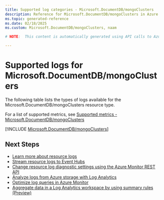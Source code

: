 ```yaml
---
title: Supported log categories - Microsoft.DocumentDB/mongoClusters
description: Reference for Microsoft.DocumentDB/mongoClusters in Azure Monitor Logs.
ms.topic: generated-reference
ms.date: 02/18/2025
ms.custom: Microsoft.DocumentDB/mongoClusters, naam

# NOTE:  This content is automatically generated using API calls to Azure. Any edits made on these files will be overwritten in the next run of the script. 

---
```





# Supported logs for Microsoft.DocumentDB/mongoClusters  
The following table lists the types of logs available for the Microsoft.DocumentDB/mongoClusters resource type.
  
  
  
For a list of supported metrics, see [Supported metrics - Microsoft.DocumentDB/mongoClusters](../supported-metrics/microsoft-documentdb-mongoclusters-metrics.md)  
  

  
[!INCLUDE [Microsoft.DocumentDB/mongoClusters](~/reusable-content/ce-skilling/azure/includes/azure-monitor/reference/logs/microsoft-documentdb-mongoclusters-logs-include.md)]  
  

## Next Steps

* [Learn more about resource logs](/azure/azure-monitor/essentials/platform-logs-overview)
* [Stream resource logs to Event Hubs](/azure/azure-monitor/essentials/resource-logs#send-to-azure-event-hubs)
* [Change resource log diagnostic settings using the Azure Monitor REST API](/rest/api/monitor/diagnosticsettings)
* [Analyze logs from Azure storage with Log Analytics](/azure/azure-monitor/essentials/resource-logs#send-to-log-analytics-workspace)
* [Optimize log queries in Azure Monitor](/azure/azure-monitor/logs/query-optimization)
* [Aggregate data in a Log Analytics workspace by using summary rules (Preview)](/azure/azure-monitor/logs/summary-rules)